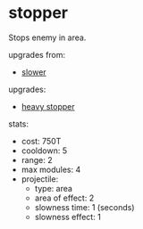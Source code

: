 # stopper

Stops enemy in area.

upgrades from:
- [slower](slower.md)

upgrades:
- [heavy stopper](heavy%20stopper.md)

stats:
- cost: 750T
- cooldown: 5
- range: 2
- max modules: 4
- projectile:
	- type: area
	- area of effect: 2
    - slowness time: 1 (seconds)
    - slowness effect: 1

